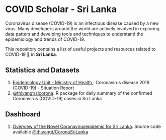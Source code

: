 # COVID Scholar - Sri Lanka

Coronavirus disease (COVID-19) is an infectious disease caused by a new virus. Many developers around the world are actively involved in exploring data patters and develping tools and techniques to understand the epidemiology and trends of COVID-19. 

This repository contains a list of useful projects and resources related to COVID-19 🦠 in **Sri Lanka**.

## Statistics and Datasets

1.  [Epidemiology Unit - Ministry of Health ](http://www.epid.gov.lk/web/index.php?option=com_content&view=article&id=225&Itemid=518&lang=en).   Coronavirus disease 2019 (COVID-19) - Situation Report   
2. [@thiyangt/slcorona](https://github.com/thiyangt/slcorona).   R package for daily summary of the confirmed Coronavirus (COVID-19) cases in Sri Lanka

## Dashboard

1. [Overview of the Novel Coronavirusepidemic for Sri Lanka](https://statisticsmart.shinyapps.io/coronaSLDashboard/).   Source code available [@thiyangt/CoronaSriLanka](https://github.com/thiyangt/CoronaSriLanka)
